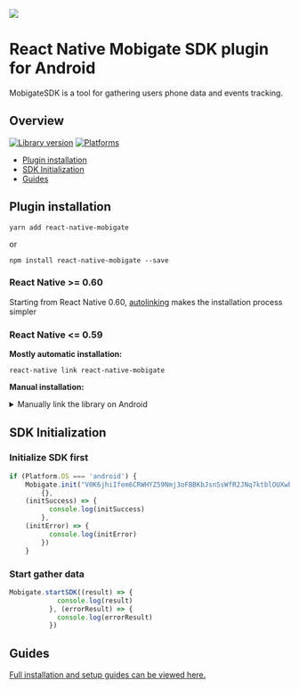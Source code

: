 ![](https://wiki.spicymobile.pl/wiki/mobigatesdk/download/Main/WebHome/MobienceSDK_Mobigate.png?width=300&height=300)
# React Native Mobigate SDK plugin for Android
MobigateSDK is a tool for gathering users phone data and events tracking. 

## Overview

[![Library version](https://img.shields.io/badge/npm%20package-1.0.2-brightgreen)](https://www.npmjs.com/package/react-native-mobigate) [![Platforms](https://img.shields.io/badge/platforms-android-lightgrey)](https://developer.android.com/)

  - [Plugin installation](#plugin-installation)
  - [SDK Initialization](#sdk-initialization)
  - [Guides](#guides)

## Plugin installation
```
yarn add react-native-mobigate
```
or
```
npm install react-native-mobigate --save
```
### React Native >= 0.60
Starting from React Native 0.60, [autolinking](https://github.com/react-native-community/cli/blob/master/docs/autolinking.md) makes the installation process simpler

### React Native <= 0.59
**Mostly automatic installation:**
```
react-native link react-native-mobigate
```
**Manual installation:**
<details>
<summary>Manually link the library on Android</summary>

1. Add to: `android/settings.gradle`
```groovy
include ':react-native-mobigate'
project(':react-native-mobigate').projectDir = new File(rootProject.projectDir, '../node_modules/react-native-mobigate/android')
```
2. Add to: `android/app/build.gradle`
```groovy
dependencies {
implementation project(':react-native-mobigate')
}
```
3. Add the MobigatePackage class to your list of exported packages into: `android/app/src/main/.../MainApplication.java`
```java
...
import pl.spicymobile.reactmobigate.MobigatePackage;
   
   
@Override
protected List<ReactPackage> getPackages() {
    return Arrays.<ReactPackage>asList(
        new MainReactPackage(), 
        new MobigatePackage()
    );
}
```

</details>

## SDK Initialization
### Initialize SDK first
```javascript
if (Platform.OS === 'android') {
	Mobigate.init("V0K6jhiIfem6CRWHYZ59Nmj3oFBBKbJsnSsWfR2JNq7ktblOUXwbJoBQTpWnw2uSwW76gpiu2kun50jweTY69B",
        {}, 
	(initSuccess) => {
          console.log(initSuccess)
        }, 
	(initError) => {
          console.log(initError)
        })
    }
```
### Start gather data
```javascript
Mobigate.startSDK((result) => {
            console.log(result)
          }, (errorResult) => {
            console.log(errorResult)
          })
```
## Guides
[Full installation and setup guides can be viewed here.](https://wiki.spicymobile.pl/wiki/mobigatesdk/view/Main/sdkintegration/reactnativeintegration/)
